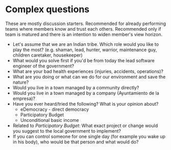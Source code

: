# Complex questions

These are mostly discussion starters. Recommended for already performing teams where members know and trust each others.
Recommended only if team is matured and there is an intention to widen member's view horizon.

- Let's assume that we are an Indian tribe. Which role would you like to play the most?
  (e.g. shaman, lead, hunter, warrior, maintenance guy, children caretaker, housekeeper)
- What would you solve first if you'd be from today the lead software engineer of the government?
- What are your bad health experiences (injuries, accidents, operations)?
- What are you doing or what can we do for our environment and save the nature?
- Would you live in a town managed by a community directly?
- Would you live in a town managed by a company (Ayuntamiento de la empresa)?
- Have you ever heard/tried the following? What is your opinion about?
  - eDemocracy - direct democracy
  - Participatory Budget
  - Unconditional basic income
- Related to *Participatory Budget*: What exact project or change would you suggest to the local government to implement?
- If you can control someone for one single day (for example you wake up in his body), who would be that person and
  what would do?
